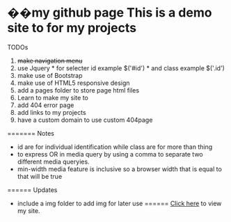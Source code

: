 ��m y   g i t h u b   p a g e This is a demo site to for my projects=======TODOs  1. ~~make navigation menu~~  2. use Jquery    * for selecter id example $('#id')    * and class example $('.id')  3. make use of Bootstrap  4. make use of HTML5 responsive design  5. add a pages folder to store page html files  6. Learn to make my site to  7. add 404 error page  8. add links to my projects  9. have a custom domain to use custom 404page=======Notes  * id are for individual identification while class are for more than thing  * to express OR in media query by using a comma to separate two different media    queryies.  * min-width media feature is inclusive so a browser width that is equal to that    will be true======Updates  * include a img folder to add img for later use======[Click here](https://fnspecter69.github.io) to view my site. 
 
